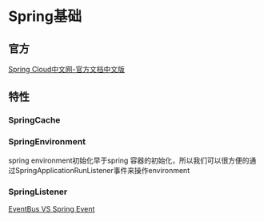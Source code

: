 
# Spring基础

## 官方

[Spring Cloud中文网-官方文档中文版](https://www.springcloud.cc)

## 特性

### SpringCache

### SpringEnvironment

spring environment初始化早于spring 容器的初始化，所以我们可以很方便的通过SpringApplicationRunListener事件来操作environment

### SpringListener

[EventBus VS Spring Event](https://www.cnblogs.com/shoren/p/eventBus_springEvent.html)